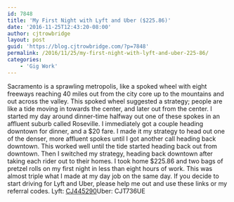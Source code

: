 ```yaml
---
id: 7848
title: 'My First Night with Lyft and Uber ($225.86)'
date: '2016-11-25T12:43:20-08:00'
author: cjtrowbridge
layout: post
guid: 'https://blog.cjtrowbridge.com/?p=7848'
permalink: /2016/11/25/my-first-night-with-lyft-and-uber-225-86/
categories:
    - 'Gig Work'
---
```


Sacramento is a sprawling metropolis, like a spoked wheel with eight freeways reaching 40 miles out from the city core up to the mountains and out across the valley. This spoked wheel suggested a strategy; people are like a tide moving in towards the center, and later out from the center. I started my day around dinner-time halfway out one of these spokes in an affluent suburb called Roseville. I immediately got a couple heading downtown for dinner, and a $20 fare. I made it my strategy to head out one of the denser, more affluent spokes until I got another call heading back downtown. This worked well until the tide started heading back out from downtown. Then I switched my strategy, heading back downtown after taking each rider out to their homes. I took home $225.86 and two bags of pretzel rolls on my first night in less than eight hours of work. This was almost triple what I made at my day job on the same day. If you decide to start driving for Lyft and Uber, please help me out and use these links or my referral codes. Lyft: [CJ445290](https://www.lyft.com/drivers/CJ445290)Uber: CJT736UE